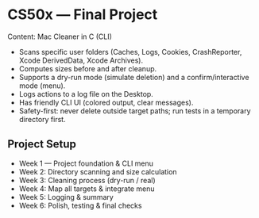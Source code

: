 # CS50x — Final Project

Content: Mac Cleaner in C (CLI)
- Scans specific user folders (Caches, Logs, Cookies, CrashReporter, Xcode DerivedData, Xcode Archives).
- Computes sizes before and after cleanup.
- Supports a dry-run mode (simulate deletion) and a confirm/interactive mode (menu).
- Logs actions to a log file on the Desktop.
- Has friendly CLI UI (colored output, clear messages). 
- Safety-first: never delete outside target paths; run tests in a temporary directory first.


## Project Setup
- Week 1 — Project foundation & CLI menu
- Week 2: Directory scanning and size calculation
- Week 3: Cleaning process (dry-run / real)
- Week 4: Map all targets & integrate menu
- Week 5: Logging & summary
- Week 6: Polish, testing & final checks

